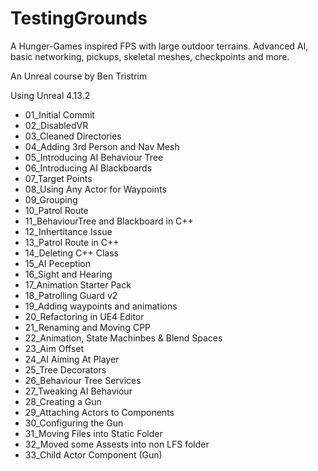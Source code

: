 # TestingGrounds

A Hunger-Games inspired FPS with large outdoor terrains. Advanced AI, basic networking, pickups, skeletal meshes, checkpoints and more.

An Unreal course by Ben Tristrim

Using Unreal 4.13.2

* 01_Initial Commit
* 02_DisabledVR
* 03_Cleaned Directories
* 04_Adding 3rd Person and Nav Mesh
* 05_Introducing AI Behaviour Tree
* 06_Introducing AI Blackboards
* 07_Target Points
* 08_Using Any Actor for Waypoints
* 09_Grouping
* 10_Patrol Route
* 11_BehaviourTree and Blackboard in C++
* 12_Inhertitance Issue
* 13_Patrol Route in C++
* 14_Deleting C++ Class
* 15_AI Peception
* 16_Sight and Hearing
* 17_Animation Starter Pack
* 18_Patrolling Guard v2
* 19_Adding waypoints and animations
* 20_Refactoring in UE4 Editor
* 21_Renaming and Moving CPP
* 22_Animation, State Machinbes & Blend Spaces
* 23_Aim Offset
* 24_AI Aiming At Player
* 25_Tree Decorators
* 26_Behaviour Tree Services
* 27_Tweaking AI Behaviour
* 28_Creating a Gun
* 29_Attaching Actors to Components
* 30_Configuring the Gun
* 31_Moving Files into Static Folder
* 32_Moved some Assests into non LFS folder
* 33_Child Actor Component (Gun)
